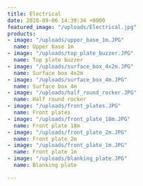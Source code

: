 ```yaml
---
title: Electrical
date: 2018-09-06 14:39:34 +0000
featured_image: "/uploads/Electrical.jpg"
products:
- image: "/uploads/upper_base_1m.JPG"
  name: Upper base 1m
- image: "/uploads/top_plate_buzzer.JPG"
  name: Top plate buzzer
- image: "/uploads/surface_box_4x2m.JPG"
  name: Surface box 4x2m
- image: "/uploads/surface_box_4m.JPG"
  name: Surface box 4m
- image: "/uploads/half_round_rocker.JPG"
  name: Half round rocker
- image: "/uploads/front_plates.JPG"
  name: Front plates
- image: "/uploads/front_plate_18m.JPG"
  name: Front plate 18m
- image: "/uploads/front_plate_2m.JPG"
  name: Front plate 2m
- image: "/uploads/front_plate_1m.JPG"
  name: Front plate 1m
- image: "/uploads/blanking_plate.JPG"
  name: Blanking plate

---
```

